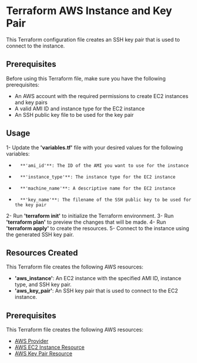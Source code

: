 # Terraform AWS Instance and Key Pair

This Terraform configuration file creates an SSH key pair that is used to connect to the instance.


## Prerequisites

Before using this Terraform file, make sure you have the following prerequisites:

-    An AWS account with the required permissions to create EC2 instances and key pairs
-    A valid AMI ID and instance type for the EC2 instance
-    An SSH public key file to be used for the key pair


## Usage

1-    Update the **'variables.tf'** file with your desired values for the following variables:
-    	**'ami_id'**: The ID of the AMI you want to use for the instance
-    	**'instance_type'**: The instance type for the EC2 instance
-    	**'machine_name'**: A descriptive name for the EC2 instance
-    	**'key_name'**: The filename of the SSH public key to be used for the key pair
2-    Run **'terraform init'** to initialize the Terraform environment.
3-    Run **'terraform plan'** to preview the changes that will be made.
4-    Run **'terraform apply'** to create the resources.
5-    Connect to the instance using the generated SSH key pair.



## Resources Created
This Terraform file creates the following AWS resources:

-    **'aws_instance'**: An EC2 instance with the specified AMI ID, instance type, and SSH key pair.
-    **'aws_key_pair'**: An SSH key pair that is used to connect to the EC2 instance.


## Prerequisites

This Terraform file creates the following AWS resources:

-    [AWS Provider](https://registry.terraform.io/providers/hashicorp/aws/latest/docs)
-    [AWS EC2 Instance Resource](https://registry.terraform.io/providers/hashicorp/aws/latest/docs/resources/instance)
-    [AWS Key Pair Resource](https://registry.terraform.io/providers/hashicorp/aws/latest/docs/resources/key_pair)

